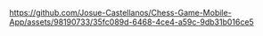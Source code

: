 

https://github.com/Josue-Castellanos/Chess-Game-Mobile-App/assets/98190733/35fc089d-6468-4ce4-a59c-9db31b016ce5

